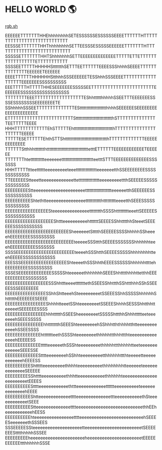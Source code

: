 # HELLO WORLD 🌎

[rgb.sh](https://rgb.sh)

EEEEEETTTTTTTHHEhhhhhhhhSETESSSSSSESSSSSSEEEETTTTTTHTTTTTTTTTTTTTTTTTTTTTTTTTTTT
EESSSETTTTTTTHHThhhhhhhhSETTEESSSESSSSSEEEEEETTTTTTTHTTTTTTTTTTTTTTTTTTTTTTTTTTT
SSSSSETTTTTTTHHTShhhhhhhSETTEEEEEEEEEEEEEETTTTTETTETTTTTTTTTTTTTTTTTETTTTTTTTTTT
SSSSEETTTTTHHHHHStttttthSETTTEETTTTTTEEEESSShhhhSEEEETTTTTTTTTTTTTTEEEEEETEEEEEE
EEEETTTTTTHHHHHHStthhhSSSEEEEEETESShhhSSSEEEETTTTTTTTTTTTTTTTTTEEEEEEESSSSSSSSSS
EEETTTTTHTTTTTHHESEEEEEEESSSSSEETTTTTTTTTTTTTTTTTTTTTTTEEEEEEESSSSSSSSSSSSSSSSSS
TTTTTTTTEEETTTTTTTTTTTTTTTTTTEShhttttthhhhhSSEETTTEEEEEEESSSSESSSSSSSSEEEEEEEETE
SShhhhhSSSEETTTTTTTTTTTTTTESttttttttttttttttttthhhhSEEEEEESEEEEEEEEEEEEEEEEEEEEE
ETTTTTTTTTTTTTTTTTTTTTTTTStttttttttttttttttttttttttthSTTTTTTTTTTTTTTTEETTTTTEEEE
HHHTTTTTTTTTTTTEhSTTTTTEhtttttttttttttttttttttttttttthTTTTTTTTTTTTTTTTTTTTTEEEEE
TTTTTESETTTTTTEhthSTTShtttttttttttttttttttttttttttttthTTTTTTTTTTTTTEEEEEEEEEEEEE
TTTTTTStthhhttttttthttttttttttttttttttttttttttttttetttETTTTTTEEEEEEEEEEEETEEEEEE
TTTTTTThtetttttttttteeeeeeettttttttttttttttttttttteetttSTTTEEEEEEEEEEEEEESSSSSSS
HHHTTTTTttteetttttteeeeeeeeeteeettttttttttttttteeeeeeetthSSEEEEEEEESSSSSSSSSSSSS
TTEEEEEEStteeetteeeeeeeeeeeeettettttttttttttttteeeeeeeeettthSEEEEESSSSSSSSSSSSSS
EEEEEEEEEStteeeeeeeeeeeeeeeeeeeeettttttttttttttttttteeeeeetthSEEEEEESSSSSSSSSSSS
EEEEEEEEEEShtethtteeeeeeeeeeeeeeeettttttttttthttttttttteeeetthSEEESSSSSSSSSSSSSS
EEEEEEEEEEEEEEEEESteeeeeeeeeeeeeeetttttttthSSSShttttttttteeettSEEEEESSSSSSSSSSSS
EEEEEEEEEEEEEEEEEEEShttteeeeeeeeeehttttttSEEEESShhtttthhSteeetSEEEEEESSSSSSSSSSS
EEEEEEEEEEEEEEEEEEEEEEEEESheeeeeetStttthSEEEEESSSShhhhhSSheeeehEEEEEEEESSSSSSSSS
EEEEEEEEEEEEEEEEEEEEEEEEEEEteeeeeSSSttthSEEEESSSSSSShhhhhhteeehEEEEEEEEEESSSSSSS
SSSSEEEEEEEEEEEEEEEEEEEEEEEteeeehSSShtthSEEEESSSSShhhhhhhhtteehEEEEESSSSSSSSSSSS
EEESSSEEEEEEEEEEEEEEEEEEShteeeethSSShhthEEEESSSSSShhhhhhttttehEEEEEEEEESSSSSSSSS
SSSESEEEEEEEEEEEEESSSSShteeeeeethhhhhhhSEEEShhtttthhhhttetthhEEEEEEEEEEESSSSSSSS
EEEEEEEEEEEEEEEEESSShhttteeeetttttttethSSEESShhttthSShttthhhSShSSEEEESSSEEEEEEEE
EEEEEEEEEEEEEEEESShhShtteeehSteeeeeeeeetSSEEESShhSSSSShhhhhhShttttthEEEEEEESEEEE
EEEEEEEEEEEEEEEEShhhhtteeetSShteeeeeeeetSSEEEShhhhSESSShhtthhtteeeeetSEEEEEESSSS
EEEEEEEEEEEEEEEEhhhttttthSSEESheeeeeeeetSSSSShttthhShhhttttteeteeeeeeehSEEESSSSS
EEEEEEEEEEEEEEEhhttttttthSEEEShteeeeeeeehSShhhtththhhhtthtteeeeeeeeeeeehSSEESSSS
EEEEEEEEEEEEEEhttttttteethSSSShteeeeeeeethhhhhttthhhttthteeeeeeeeeeeeeeehEEEEESS
EEEEEEEEEEEEEEttttteeeeeethSSShteeeeeeeeethhhhhttthhhhhtteeteeeeeeeeeeeeeSEEESSE
EEEEEEEEEEEEEStttteeeeeeeehSShhteeeeeeeeetthhhhhhttthteeeeetteeeeeeeeeeeehEEEESS
EEEEEEEEEEShttttteeeeeeeeethhhhteeeeeeeeeethhhhhhhhtteeeeeeteeeeeeeeeeeeeeSEEEEE
EEEEEEEEESShtttteeeeeeeeeethhhtteeeeeeeeeeethhhhhhteeeeeeeeeeeeeeeeeeeeeeetEEEES
EEEEEEEEEEStttteeeeeeeeeeeethttteeeeeeeeeeeetttttteeeeeeeeeeteeeeeeeeeeeeeehEEEE
EEEEEEEEEEShtteeeeeeeeeeeeetttteeeeeeeeeeeeeettteeeeeeeeeeethSteeeeeeeeeeeetSEEE
EEEEEEEEEEStteeeeeeeeeeeeeetttteeeeeeeeeeeeeeeeeeeeeeeeeeethhEEheeeeeeeeeeehEESS
EEEEEEEEEEhteeeeeeeeeeeeeeeetttteeeeeeeeeeeeeeeeeeeeeeeeeehSEEEESeeeeeeethSSSEES
SSSEEEEESSteeeeeeeeeeeeeeeeeeeetteeeeeeeeeeeeeeeeeeeeeeetSEEEEEEEStttthhhhhSSSEE
EEEEEEEEEheeeeeeeeeeeeeeeeeeeeeeheeeeeeeeeeeeeeeeeeeeeetEEEEEEEEEEEttthhhhhhSSSE
